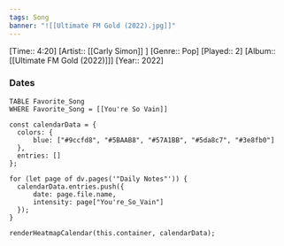 ```yaml
---
tags: Song  
banner: "![[Ultimate FM Gold (2022).jpg]]"
---
```

[Time:: 4:20]
[Artist:: [[Carly Simon]] ]
[Genre:: Pop]
[Played:: 2]
[Album:: [[Ultimate FM Gold (2022)]]]
[Year:: 2022]
### Dates
````dataview
TABLE Favorite_Song
WHERE Favorite_Song = [[You're So Vain]]
````

  ```dataviewjs
const calendarData = { 
	colors: { 
		blue: ["#9ccfd8", "#5BAAB8", "#57A1BB", "#5da8c7", "#3e8fb0"] 
	}, 
	entries: [] 
}; 

for (let page of dv.pages('"Daily Notes"')) { 
	calendarData.entries.push({ 
		date: page.file.name, 
		intensity: page["You're_So_Vain"]
	}); 
} 

renderHeatmapCalendar(this.container, calendarData);
```
